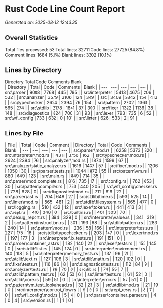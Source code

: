 # Rust Code Line Count Report
*Generated on: 2025-08-12 12:43:35*


## Overall Statistics
Total files processed: 53
Total lines: 32711
Code lines: 27725 (84.8%)
Comment lines: 1684 (5.1%)
Blank lines: 3302 (10.1%)

## Lines by Directory
Directory                                Total      Code       Comments   Blank     
| Directory | Total | Code | Comments | Blank |
| --- | --- | --- | --- | --- |
| src\parser | 9008 | 7768 | 445 | 795 |
| src\interpreter | 5413 | 4675 | 206 | 532 |
| src\analyzer | 3579 | 3106 | 124 | 349 |
| src | 3409 | 2842 | 154 | 413 |
| src\typechecker | 2624 | 2394 | 76 | 154 |
| src\pattern | 2202 | 1363 | 565 | 274 |
| src\stdlib | 2178 | 1841 | 37 | 300 |
| src\fixer | 1322 | 1136 | 38 | 148 |
| src\diagnostics | 824 | 700 | 31 | 93 |
| src\lexer | 793 | 735 | 6 | 52 |
| src\wfl_config | 733 | 632 | 0 | 101 |
| src\linter | 626 | 533 | 2 | 91 |

## Lines by File
| File |  | Total | Code | Comment |
| Directory | Total | Code | Comments | Blank |
| --- | --- | --- | --- | --- |
| src\parser\mod.rs |  | 6258 | 5373 | 320 |
| src\interpreter\mod.rs |  | 4311 | 3756 | 162 |
| src\typechecker\mod.rs |  | 2624 | 2394 | 76 |
| src\analyzer\mod.rs |  | 1874 | 1599 | 67 |
| src\analyzer\static_analyzer.rs |  | 1616 | 1437 | 57 |
| src\fixer\mod.rs |  | 1206 | 1050 | 30 |
| src\parser\tests.rs |  | 1044 | 872 | 55 |
| src\pattern\vm.rs |  | 880 | 649 | 123 |
| src\main.rs |  | 849 | 714 | 35 |
| src\parser\mod_complete.rs |  | 816 | 735 | 17 |
| src\config.rs |  | 762 | 653 | 30 |
| src\pattern\compiler.rs |  | 753 | 440 | 205 |
| src\wfl_config\checker.rs |  | 728 | 628 | 0 |
| src\diagnostics\mod.rs |  | 712 | 616 | 22 |
| src\parser\ast.rs |  | 704 | 648 | 27 |
| src\stdlib\time.rs |  | 593 | 525 | 14 |
| src\linter\mod.rs |  | 565 | 481 | 2 |
| src\stdlib\filesystem.rs |  | 565 | 477 | 0 |
| src\logging.rs |  | 510 | 432 | 12 |
| src\lexer\token.rs |  | 441 | 413 | 3 |
| src\repl.rs |  | 410 | 348 | 0 |
| src\builtins.rs |  | 401 | 303 | 70 |
| src\debug_report.rs |  | 394 | 329 | 0 |
| src\interpreter\value.rs |  | 341 | 319 | 2 |
| src\pattern\instruction.rs |  | 301 | 193 | 68 |
| src\stdlib\pattern.rs |  | 283 | 240 | 14 |
| src\pattern\mod.rs |  | 236 | 58 | 166 |
| src\interpreter\tests.rs |  | 227 | 175 | 16 |
| src\stdlib\typechecker.rs |  | 203 | 147 | 0 |
| src\lexer\mod.rs |  | 197 | 177 | 3 |
| src\interpreter\io_tests.rs |  | 191 | 151 | 0 |
| src\parser\container_ast.rs |  | 182 | 140 | 22 |
| src\lexer\tests.rs |  | 155 | 145 | 0 |
| src\stdlib\list.rs |  | 145 | 124 | 0 |
| src\interpreter\environment.rs |  | 140 | 118 | 5 |
| src\interpreter\memory_tests.rs |  | 137 | 96 | 21 |
| src\stdlib\text.rs |  | 127 | 106 | 3 |
| src\stdlib\math.rs |  | 120 | 102 | 0 |
| src\fixer\tests.rs |  | 116 | 86 | 8 |
| src\diagnostics\tests.rs |  | 112 | 84 | 9 |
| src\analyzer\tests.rs |  | 89 | 70 | 0 |
| src\lib.rs |  | 74 | 55 | 7 |
| src\stdlib\pattern_test.rs |  | 62 | 50 | 6 |
| src\linter\tests.rs |  | 61 | 52 | 0 |
| src\stdlib\core.rs |  | 59 | 51 | 0 |
| src\interpreter\error.rs |  | 57 | 51 | 0 |
| src\pattern\vm_test_lookahead.rs |  | 32 | 23 | 3 |
| src\stdlib\mod.rs |  | 21 | 19 | 0 |
| src\interpreter\control_flow.rs |  | 9 | 9 | 0 |
| src\repl_tests.rs |  | 8 | 7 | 0 |
| src\wfl_config\mod.rs |  | 5 | 4 | 0 |
| src\parser\container_parser.rs |  | 4 | 0 | 4 |
| src\version.rs |  | 1 | 1 | 0 |